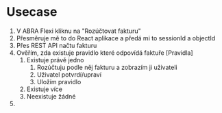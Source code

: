 # Usecase
1. V ABRA Flexi kliknu na "Rozúčtovat fakturu"
2. Přesměruje mě to do React aplikace a předá mi to sessionId a objectId
3. Přes REST API načtu fakturu
4. Ověřím, zda existuje pravidlo které odpovídá faktuře [Pravidla]
   1. Existuje právě jedno
      1. Rozúčtuju podle něj fakturu a zobrazím ji uživateli
      2. Uživatel potvrdí/upraví
      3. Uložím pravidlo
   2. Existuje více
   3. Neexistuje žádné
5. 